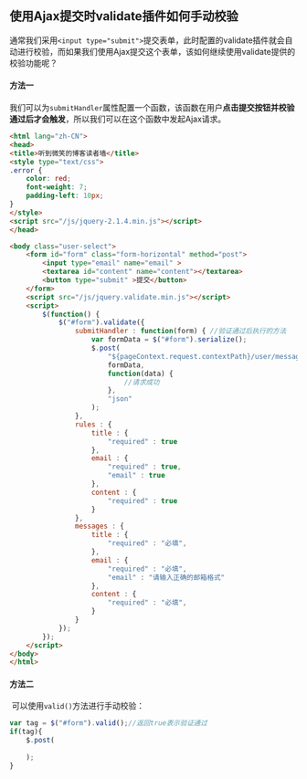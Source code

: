 ## 使用Ajax提交时validate插件如何手动校验

​	通常我们采用`<input type="submit">`提交表单，此时配置的validate插件就会自动进行校验，而如果我们使用Ajax提交这个表单，该如何继续使用validate提供的校验功能呢？

#### 方法一

​	我们可以为`submitHandler`属性配置一个函数，该函数在用户**点击提交按钮并校验通过后才会触发**，所以我们可以在这个函数中发起Ajax请求。

```html
<html lang="zh-CN">
<head>
<title>听到微笑的博客读者墙</title>
<style type="text/css">
.error {
	color: red;
	font-weight: 7;
	padding-left: 10px;
}
</style>
<script src="/js/jquery-2.1.4.min.js"></script>
</head>

<body class="user-select">
	<form id="form" class="form-horizontal" method="post">
		<input type="email" name="email" >
		<textarea id="content" name="content"></textarea>
		<button type="submit" >提交</button>
	</form>
	<script src="/js/jquery.validate.min.js"></script>
	<script>
		$(function() {
			$("#form").validate({
				submitHandler : function(form) { //验证通过后执行的方法
					var formData = $("#form").serialize();
					$.post(
						"${pageContext.request.contextPath}/user/message/add.action",
						formData,
						function(data) {
							//请求成功
						},
						"json"
					);
				},
				rules : {
					title : {
						"required" : true
					},
					email : {
						"required" : true,
						"email" : true
					},
					content : {
						"required" : true
					}
				},
				messages : {
					title : {
						"required" : "必填",
					},
					email : {
						"required" : "必填",
						"email" : "请输入正确的邮箱格式"
					},
					content : {
						"required" : "必填",
					}
				}
			});
		});
	</script>
</body>
</html>
```

#### 方法二

​	可以使用`valid()`方法进行手动校验：

```javascript
var tag = $("#form").valid();//返回true表示验证通过
if(tag){
    $.post(
   
    );
}
```

